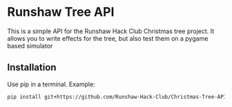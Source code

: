 # Runshaw Tree API

This is a simple API for the Runshaw Hack Club Christmas tree project. It allows you to write effects for the tree, but also test them on a pygame based simulator

## Installation

Use pip in a terminal. Example:
```bash
pip install git+https://github.com/Runshaw-Hack-Club/Christmas-Tree-API
```
